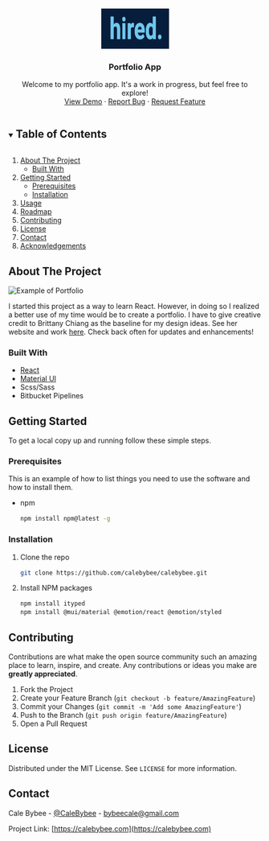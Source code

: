 <!--
*** Thanks for checking out the Best-README-Template. If you have a suggestion
*** that would make this better, please fork the repo and create a pull request
*** or simply open an issue with the tag "enhancement".
*** Thanks again! Now go create something AMAZING! :D
***
***
***
*** To avoid retyping too much info. Do a search and replace for the following:
*** calebybee, calebybee, twitter_handle, bybeecale@gmail.com, Portfolio App, This is a code-along tutorial to help me better learn react. After this, I'll build my own!
-->

<!-- PROJECT SHIELDS -->
<!--
*** I'm using markdown "reference style" links for readability.
*** Reference links are enclosed in brackets [ ] instead of parentheses ( ).
*** See the bottom of this document for the declaration of the reference variables
*** for contributors-url, forks-url, etc. This is an optional, concise syntax you may use.
*** https://www.markdownguide.org/basic-syntax/#reference-style-links
-->

<!-- [![Contributors][contributors-shield]][contributors-url]
[![Forks][forks-shield]][forks-url]
[![Stargazers][stars-shield]][stars-url]
[![Issues][issues-shield]][issues-url]
[![MIT License][license-shield]][license-url]
[![LinkedIn][linkedin-shield]][linkedin-url] -->

<!-- PROJECT LOGO -->
<br />
<p align="center">
  <a href="https://github.com/calebybee/my-portfolio-app">
    <img src="public/assets/logo.png" alt="Logo" width="135" height="80">
  </a>

  <h3 align="center">Portfolio App</h3>

  <p align="center">
    Welcome to my portfolio app. It's a work in progress, but feel free to explore!
    <br />
    <a href="https://calebybee.com">View Demo</a>
    ·
    <a href="https://github.com/calebybee/my-portfolio-app/issues">Report Bug</a>
    ·
    <a href="https://github.com/calebybee/my-portfolio-app/issues">Request Feature</a>
  </p>
</p>

<!-- TABLE OF CONTENTS -->
<details open="open">
  <summary><h2 style="display: inline-block">Table of Contents</h2></summary>
  <ol>
    <li>
      <a href="#about-the-project">About The Project</a>
      <ul>
        <li><a href="#built-with">Built With</a></li>
      </ul>
    </li>
    <li>
      <a href="#getting-started">Getting Started</a>
      <ul>
        <li><a href="#prerequisites">Prerequisites</a></li>
        <li><a href="#installation">Installation</a></li>
      </ul>
    </li>
    <li><a href="#usage">Usage</a></li>
    <li><a href="#roadmap">Roadmap</a></li>
    <li><a href="#contributing">Contributing</a></li>
    <li><a href="#license">License</a></li>
    <li><a href="#contact">Contact</a></li>
    <li><a href="#acknowledgements">Acknowledgements</a></li>
  </ol>
</details>

<!-- ABOUT THE PROJECT -->

## About The Project

![Example of Portfolio](https://github.com/calebybee/my-portfolio-app/blob/master/public/assets/Example-Pic.png)

I started this project as a way to learn React. However, in doing so I realized a better use of my time would be to create a portfolio. I have to give creative credit to Brittany Chiang as the baseline for my design ideas. See her website and work [here](https://brittanychiang.com/). Check back often for updates and enhancements!

<!-- **To avoid retyping too much info. Do a search and replace with your text editor for the following:**
`calebybee`, `calebybee`, `twitter_handle`, `bybeecale@gmail.com`, `Portfolio App`, `This is a code-along tutorial to help me better learn react. After this, I'll build my own!` -->

### Built With

- [React](https://reactjs.org/)
- [Material UI](https://mui.com/)
- Scss/Sass
- Bitbucket Pipelines

<!-- GETTING STARTED -->

## Getting Started

To get a local copy up and running follow these simple steps.

### Prerequisites

This is an example of how to list things you need to use the software and how to install them.

- npm
  ```sh
  npm install npm@latest -g
  ```

### Installation

1. Clone the repo
   ```sh
   git clone https://github.com/calebybee/calebybee.git
   ```
2. Install NPM packages
   ```sh
   npm install ityped
   npm install @mui/material @emotion/react @emotion/styled
   ```

<!-- USAGE EXAMPLES -->

<!-- ## Usage

Use this space to show useful examples of how a project can be used. Additional screenshots, code examples and demos work well in this space. You may also link to more resources.

_For more examples, please refer to the [Documentation](https://example.com)_ -->

<!-- ROADMAP -->

<!-- ## Roadmap

See the [open issues](https://github.com/calebybee/calebybee/issues) for a list of proposed features (and known issues). -->

<!-- CONTRIBUTING -->

## Contributing

Contributions are what make the open source community such an amazing place to learn, inspire, and create. Any contributions or ideas you make are **greatly appreciated**.

1. Fork the Project
2. Create your Feature Branch (`git checkout -b feature/AmazingFeature`)
3. Commit your Changes (`git commit -m 'Add some AmazingFeature'`)
4. Push to the Branch (`git push origin feature/AmazingFeature`)
5. Open a Pull Request

<!-- LICENSE -->

## License

Distributed under the MIT License. See `LICENSE` for more information.

<!-- CONTACT -->

## Contact

Cale Bybee - [@CaleBybee](https://twitter.com/CaleBybee) - bybeecale@gmail.com

Project Link: [https://calebybee.com](https://calebybee.com)

<!-- ACKNOWLEDGEMENTS -->

<!-- ## Acknowledgements

- []()
- []()
- []() -->

<!-- MARKDOWN LINKS & IMAGES -->
<!-- https://www.markdownguide.org/basic-syntax/#reference-style-links -->

[contributors-shield]: https://img.shields.io/github/contributors/calebybee/repo.svg?style=for-the-badge
[contributors-url]: https://github.com/calebybee/my-portfolio-app/graphs/contributors
[forks-shield]: https://img.shields.io/github/forks/calebybee/repo.svg?style=for-the-badge
[forks-url]: https://github.com/calebybee/my-portfolio-app/network/members
[stars-shield]: https://img.shields.io/github/stars/calebybee/repo.svg?style=for-the-badge
[stars-url]: https://github.com/calebybee/calebybee/stargazers
[issues-shield]: https://img.shields.io/github/issues/calebybee/repo.svg?style=for-the-badge
[issues-url]: https://github.com/calebybee/my-portfolio-app/issues
[license-shield]: https://img.shields.io/github/license/calebybee/repo.svg?style=for-the-badge
[license-url]: https://github.com/calebybee/my-portfolio-app/blob/master/LICENSE.txt
[linkedin-shield]: https://img.shields.io/badge/-LinkedIn-black.svg?style=for-the-badge&logo=linkedin&colorB=555
[linkedin-url]: https://linkedin.com/in/calebybee
